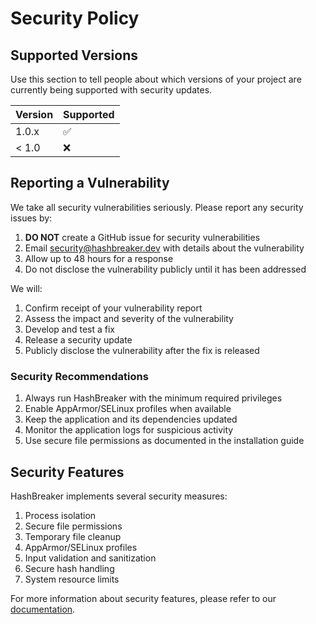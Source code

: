 # Security Policy

## Supported Versions

Use this section to tell people about which versions of your project are currently being supported with security updates.

| Version | Supported          |
| ------- | ------------------ |
| 1.0.x   | :white_check_mark: |
| < 1.0   | :x:                |

## Reporting a Vulnerability

We take all security vulnerabilities seriously. Please report any security issues by:

1. **DO NOT** create a GitHub issue for security vulnerabilities
2. Email security@hashbreaker.dev with details about the vulnerability
3. Allow up to 48 hours for a response
4. Do not disclose the vulnerability publicly until it has been addressed

We will:

1. Confirm receipt of your vulnerability report
2. Assess the impact and severity of the vulnerability
3. Develop and test a fix
4. Release a security update
5. Publicly disclose the vulnerability after the fix is released

### Security Recommendations

1. Always run HashBreaker with the minimum required privileges
2. Enable AppArmor/SELinux profiles when available
3. Keep the application and its dependencies updated
4. Monitor the application logs for suspicious activity
5. Use secure file permissions as documented in the installation guide

## Security Features

HashBreaker implements several security measures:

1. Process isolation
2. Secure file permissions
3. Temporary file cleanup
4. AppArmor/SELinux profiles
5. Input validation and sanitization
6. Secure hash handling
7. System resource limits

For more information about security features, please refer to our [documentation](docs/security.md).

